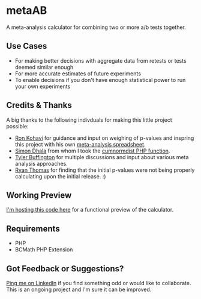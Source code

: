 # metaAB
A meta-analysis calculator for combining two or more a/b tests together.

## Use Cases
- For making better decisions with aggregate data from retests or tests deemed similar enough
- For more accurate estimates of future experiments
- To enable decisions if you don't have enough statistical power to run your own experiments

## Credits & Thanks
A big thanks to the following indivduals for making this little project possible:
- [Ron Kohavi](https://www.linkedin.com/in/ronnyk/) for guidance and input on weighing of p-values and inspring this project with his own [meta-analysis spreadsheet](https://bit.ly/metaAnalysisRonnyK).
- [Simon Dhala](https://www.linkedin.com/in/simondahla/) from whom I took the [cumnormdist PHP function](https://github.com/simondahla/ab-test-calcu).
- [Tyler Buffington](https://www.linkedin.com/in/tyler-buffington-phd-82a1a212a/) for multiple discussions and input about various meta analysis approaches.
- [Ryan Thomas](https://www.linkedin.com/in/ryancharlesthomas/) for finding that the initial p-values were not being properly calculating upon the initial release. :)

## Working Preview
[I'm hosting this code here](https://goodui.org/tests/) for a functional preview of the calculator.

## Requirements
- PHP
- BCMath PHP Extension

## Got Feedback or Suggestions?
[Ping me on LinkedIn](https://www.linkedin.com/in/jlinowski/) if you find something odd or would like to collaborate. This is an ongoing project and I'm sure it can be improved.
